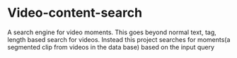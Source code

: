 # Video-content-search

A search engine for video moments. This goes beyond normal text, tag, length based search for videos. Instead this project searches for moments(a segmented clip from videos in the data base) based on the input query
